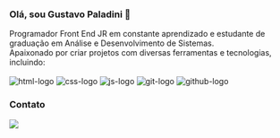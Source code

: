 ### Olá, sou Gustavo Paladini 👋

Programador Front End JR em constante aprendizado e estudante de graduação em Análise e Desenvolvimento de Sistemas. 
<br>
Apaixonado por criar projetos com diversas ferramentas e tecnologias, incluindo:
<br>
<br>
<img src="https://img.shields.io/badge/HTML5-E34F26?style=for-the-badge&logo=html5&logoColor=white" alt="html-logo" />
<img src="https://img.shields.io/badge/CSS3-1572B6?style=for-the-badge&logo=css3&logoColor=white" alt="css-logo" />
<img src="https://img.shields.io/badge/JavaScript-F7DF1E?style=for-the-badge&logo=javascript&logoColor=black" alt="js-logo" />
<img src="https://img.shields.io/badge/GIT-E44C30?style=for-the-badge&logo=git&logoColor=white" alt="git-logo" />
<img src="https://img.shields.io/badge/GitHub-100000?style=for-the-badge&logo=github&logoColor=white" alt="github-logo" />
<br>
### Contato 
<a href="https://www.linkedin.com/in/gustavo-paladini-desenvolvedor-front-end/">
<img src="https://img.shields.io/badge/LinkedIn-0077B5?style=for-the-badge&logo=linkedin&logoColor=white"></a>
<br>
<br>











<!--
**GustavoPaladini/GustavoPaladini** is a ✨ _special_ ✨ repository because its `README.md` (this file) appears on your GitHub profile.

Here are some ideas to get you started:

- 🔭 I’m currently working on ...
- 🌱 I’m currently learning ...
- 👯 I’m looking to collaborate on ...
- 🤔 I’m looking for help with ...
- 💬 Ask me about ...
- 📫 How to reach me: ...
- 😄 Pronouns: ...
- ⚡ Fun fact: ...
-->
